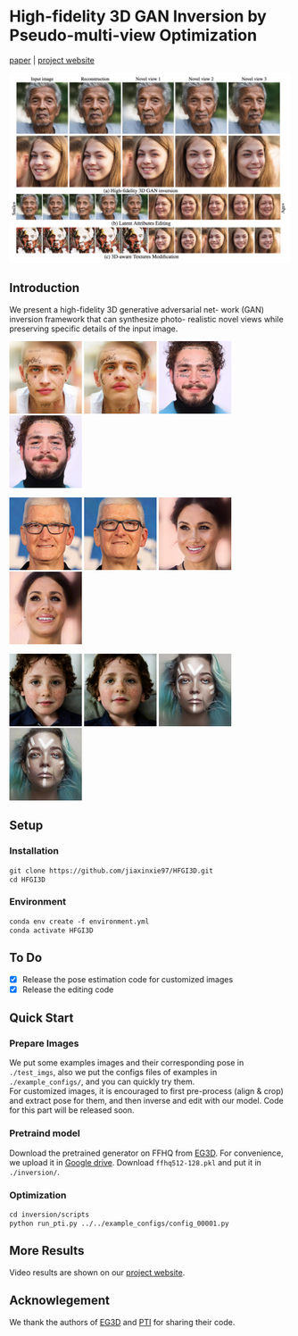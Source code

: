 # High-fidelity 3D GAN Inversion by Pseudo-multi-view Optimization





[paper](https://arxiv.org/abs/2211.15662) | [project website](https://ken-ouyang.github.io/HFGI3D/index.html)
  
<img src="pics/teaser.png" width="800px"/> 

## Introduction
We present a high-fidelity 3D generative adversarial net-
work (GAN) inversion framework that can synthesize photo-
realistic novel views while preserving specific details of the
input image.

<img src="pics/input01.png" width="130px"/>        <img src="pics/input_video01.gif" width="130"/>  <img src="pics/input02.png" width="130px"/>        <img src="pics/input_video02.gif" width="130"/> 

<img src="pics/input03.png" width="130px"/>        <img src="pics/input_video03.gif" width="130"/>  <img src="pics/input04.png" width="130px"/>        <img src="pics/input_video04.gif" width="130"/> 

<img src="pics/input07.png" width="130px"/>        <img src="pics/input_video07.gif" width="130"/>  <img src="pics/input09.png" width="130px"/>        <img src="pics/input_video09.gif" width="130"/> 


## Setup
### Installation
```
git clone https://github.com/jiaxinxie97/HFGI3D.git
cd HFGI3D
```

### Environment

```
conda env create -f environment.yml
conda activate HFGI3D
```

## To Do
- [x] Release the pose estimation code for customized images
- [x] Release the editing code

## Quick Start

### Prepare Images
We put some examples images and their corresponding pose in `./test_imgs`, also we put the configs files of examples in `./example_configs/`, and you can quickly try them.   
For customized images, it is encouraged to first pre-process (align & crop) and extract pose for them, and then inverse and edit with our model. Code for this part will be released soon.

### Pretraind model
Download the pretrained generator on FFHQ from [EG3D](https://github.com/NVlabs/eg3d). For convenience, we upload it in [Google drive](https://drive.google.com/file/d/1rsF-IHBLW7WvDckdbNK9Qm9SwHK02E5l/view?usp=sharing). Download  `ffhq512-128.pkl` and put it in `./inversion/`.

### Optimization
  
```
cd inversion/scripts
python run_pti.py ../../example_configs/config_00001.py
```

## More Results
Video results are shown on our [project website](https://ken-ouyang.github.io/HFGI3D/index.html).

## Acknowlegement   
We thank the authors of [EG3D](https://github.com/NVlabs/eg3d) and [PTI](https://github.com/danielroich/PTI) for sharing their code.





